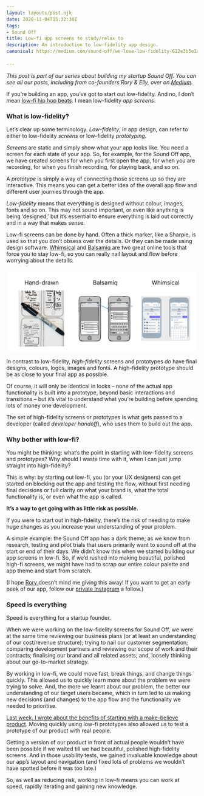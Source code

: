 ```yaml
---
layout: layouts/post.njk
date: 2020-11-04T15:32:30Z
tags:
- Sound Off
title: Low-fi app screens to study/relax to
description: An introduction to low-fidelity app design.
canonical: https://medium.com/sound-off/we-love-low-fidelity-612e3b5e1a90

---
```

_This post is part of our series about building my startup Sound Off. You can see all our posts, including from co-founders Rory & Elly, over on_ [_Medium_](https://medium.com/sound-off)_._

If you’re building an app, you’ve got to start out low-fidelity. And no, I don’t mean [low-fi hip hop beats](https://youtu.be/2GeZYRtGHPc?t=182). I mean low-fidelity _app screens_.

### What is low-fidelity?

Let’s clear up some terminology. _Low-fidelity_, in app design, can refer to either to low-fidelity _screens_ or low-fidelity _prototyping._

_Screens_ are static and simply show what your app looks like. You need a screen for each state of your app. So, for example, for the Sound Off app, we have created screens for when you first open the app, for when you are recording, for when you finish recording, for playing back, and so on.

A _prototype_ is simply a way of connecting those screens up so they are interactive. This means you can get a better idea of the overall app flow and different user journies through the app.

_Low-fidelity_ means that everything is designed without colour, images, fonts and so on. This may not sound important, or even like anything is being ‘designed,’ but it’s essential to ensure everything is laid out correctly and in a way that makes sense.

Low-fi screens can be done by hand. Often a thick marker, like a Sharpie, is used so that you don’t obsess over the details. Or they can be made using design software. [Whimsical](http://whimsical.com) and [Balsamiq](https://balsamiq.com/) are two great online tools that force you to stay low-fi, so you can really nail layout and flow before worrying about the details.

![](/img/frame-1.png)

In contrast to low-fidelity, _high-fidelity_ screens and prototypes _do_ have final designs, colours, logos, images and fonts. A high-fidelity prototype should be as close to your final app as possible.

Of course, it will only be identical in looks – none of the actual app functionality is built into a prototype, beyond basic interactions and transitions – but it’s vital to understand what you’re building before spending lots of money one development.

The set of high-fidelity screens or prototypes is what gets passed to a developer (called _developer handoff_), who uses them to build out the app.

### Why bother with low-fi?

You might be thinking: what’s the point in starting with low-fidelity screens and prototypes? Why should I waste time with it, when I can just jump straight into high-fidelity?

This is why: by starting out low-fi, you (or your UX designers) can get started on blocking out the app and testing the flow, without first needing final decisions or full clarity on what your brand is, what the total functionality is, or even what the app is called.

**It’s a way to get going with as little risk as possible.**

If you were to start out in high-fidelity, there’s the risk of needing to make huge changes as you increase your understanding of your problem.

A simple example: the Sound Off app has a dark theme, as we know from research, testing and pilot trials that users primarily want to sound off at the start or end of their days. We didn’t know this when we started building our app screens in low-fi. So, if we’d rushed into making beautiful, polished high-fi screens, we might have had to scrap our entire colour palette and app theme and start from scratch.

(I hope [Rory ](https://medium.com/u/f41180bdded7)doesn’t mind me giving this away! If you want to get an early peek of our app, follow our [private Instagram](https://www.instagram.com/trysoundoff/) a follow.)

### Speed is everything

Speed is everything for a startup founder.

When we were working on the low-fidelity screens for Sound Off, we were at the same time reviewing our business plans (or at least an understanding of our cost/revenue structure); trying to nail our customer segmentation; comparing development partners and reviewing our scope of work and their contracts; finalising our brand and all related assets; and, loosely thinking about our go-to-market strategy.

By working in low-fi, we could move fast, break things, and change things quickly. This allowed us to quickly learn more about the problem we were trying to solve. And, the more we learnt about our problem, the better our understanding of our target users became, which in turn led to us making new decisions (and changes) to the app flow and the functionality we needed to prioritise.

[Last week, I wrote about the benefits of starting with a make-believe product](https://medium.com/sound-off/start-with-a-make-believe-product-873c5ebb643b). Moving quickly using low-fi prototypes also allowed us to test a prototype of our product with real people.

Getting a version of our product in front of actual people wouldn’t have been possible if we waited till we had beautiful, polished high-fidelity screens. And in those usability tests, we gained invaluable knowledge about our app’s layout and navigation (and fixed lots of problems we wouldn’t have spotted before it was too late.)

So, as well as reducing risk, working in low-fi means you can work at speed, rapidly iterating and gaining new knowledge.